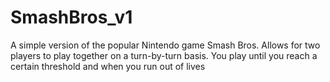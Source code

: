 # SmashBros_v1
A simple version of the popular Nintendo game Smash Bros. Allows for two players to play together on a turn-by-turn basis. You play until you reach a certain threshold and when you run out of lives
